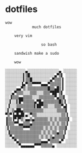 dotfiles
========

    
    wow
                much dotfiles

        very vim

                    so bash

        sandwish make a sudo

        wow

    ░░░░░░░░░▄░░░░░░░░░░░░░░▄ ░░░░░░
    ░░░░░░░░▌▒█░░░░░░░░░░░▄▀▒▌ ░░░░░
    ░░░░░░░░▌▒▒█░░░░░░░░▄▀▒▒▒▐ ░░░░░
    ░░░░░░░▐▄▀▒▒▀▀▀▀▄▄▄▀▒▒▒▒▒▐ ░░░░░
    ░░░░░▄▄▀▒░▒▒▒▒▒▒▒▒▒█▒▒▄█▒▐ ░░░░░
    ░░░▄▀▒▒▒░░░▒▒▒░░░▒▒▒▀██▀▒▌ ░░░░░
    ░░▐▒▒▒▄▄▒▒▒▒░░░▒▒▒▒▒▒▒▀▄▒▒▌ ░░░░
    ░░▌░░▌█▀▒▒▒▒▒▄▀█▄▒▒▒▒▒▒▒█▒▐ ░░░░
    ░▐░░░▒▒▒▒▒▒▒▒▌██▀▒▒░░░▒▒▒▀▄▌ ░░░
    ░▌░▒▄██▄▒▒▒▒▒▒▒▒▒░░░░░░▒▒▒▒▌ ░░░
    ▀▒▀▐▄█▄█▌▄░▀▒▒░░░░░░░░░░░▒▒▐ ░░░
    ▐▒▒▐▀▐▀▒░▄▄▒▄▒▒▒▒▒▒░▒░▒░▒▒▒▒▌ ░░
    ▐▒▒▒▀▀▄▄▒▒▒▄▒▒▒▒▒▒▒▒░▒░▒░▒▒▐ ░░░
    ░▌▒▒▒▒▒▒▀▀▀▒▒▒▒▒▒░▒░▒░▒░▒▒▒▌ ░░░
    ░▐▒▒▒▒▒▒▒▒▒▒▒▒▒▒░▒░▒░▒▒▄▒▒▐ ░░░░
    ░░▀▄▒▒▒▒▒▒▒▒▒▒▒░▒░▒░▒▄▒▒▒▒▌ ░░░░
    ░░░░▀▄▒▒▒▒▒▒▒▒▒▒▄▄▄▀▒▒▒▒▄▀ ░░░░░
    ░░░░░░▀▄▄▄▄▄▄▀▀▀▒▒▒▒▒▄ ░░░░░░░░░
